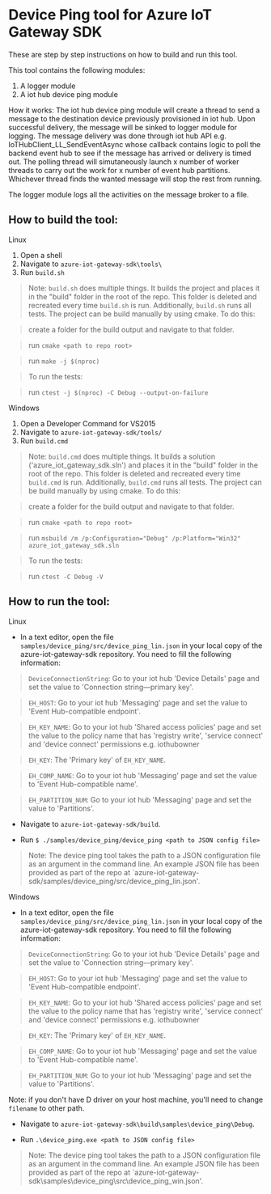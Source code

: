 # Device Ping tool for Azure IoT Gateway SDK

These are step by step instructions on how to build and run this tool.

This tool contains the following modules:

1. A logger module
2. A iot hub device ping module

How it works:
The iot hub device ping module will create a thread to send a message to the destination device previously provisioned in iot hub. Upon successful delivery, the message will be sinked to logger module for logging. The message delivery was done through iot hub API e.g. IoTHubClient_LL_SendEventAsync whose callback contains logic to poll the backend event hub to see if the message has arrived or delivery is timed out. The polling thread will simutaneously launch x number of worker threads to carry out the work for x number of event hub partitions. Whichever thread finds the wanted message will stop the rest from running.

The logger module logs all the activities on the message broker to a file.

## How to build the tool:
Linux

1. Open a shell
2. Navigate to `azure-iot-gateway-sdk\tools\`
3. Run `build.sh`

>Note: `build.sh` does multiple things. It builds the project and places it in the "build" folder in the root of the repo. This folder is deleted and recreated every time `build.sh` is run. Additionally, `build.sh` runs all tests. The project can be build manually by using cmake. To do this:

>create a folder for the build output and navigate to that folder.

>run `cmake <path to repo root>`

>run `make -j $(nproc)`

>To run the tests:

>run `ctest -j $(nproc) -C Debug --output-on-failure`

Windows

1. Open a Developer Command for VS2015
2. Navigate to `azure-iot-gateway-sdk/tools/`
3. Run `build.cmd`

>Note: `build.cmd` does multiple things. It builds a solution ('azure_iot_gateway_sdk.sln') and places it in the "build" folder in the root of the repo. This folder is deleted and recreated every time `build.cmd` is run. Additionally, `build.cmd` runs all tests. The project can be build manually by using cmake. To do this:

>create a folder for the build output and navigate to that folder.

>run `cmake <path to repo root>`

>run `msbuild /m /p:Configuration="Debug" /p:Platform="Win32" azure_iot_gateway_sdk.sln`

>To run the tests:

>run `ctest -C Debug -V`

## How to run the tool:
Linux

- In a text editor, open the file `samples/device_ping/src/device_ping_lin.json` in your local copy
of the azure-iot-gateway-sdk repository. You need to fill the following information:

>`DeviceConnectionString`: Go to your iot hub 'Device Details' page and set the value to 'Connection string—primary key'.

>`EH_HOST`: Go to your iot hub 'Messaging' page and set the value to 'Event Hub-compatible endpoint'.

>`EH_KEY_NAME`: Go to your iot hub 'Shared access policies' page and set the value to the policy name that has 'registry write', 'service connect' and 'device connect' permissions e.g. iothubowner

>`EH_KEY`: The 'Primary key' of `EH_KEY_NAME`.

>`EH_COMP_NAME`: Go to your iot hub 'Messaging' page and set the value to 'Event Hub-compatible name'.

>`EH_PARTITION_NUM`: Go to your iot hub 'Messaging' page and set the value to 'Partitions'.

- Navigate to `azure-iot-gateway-sdk/build`.

- Run `$ ./samples/device_ping/device_ping <path to JSON config file>`

>Note: The device ping tool takes the path to a JSON configuration file as an argument in the command line. An example JSON file has been provided as part of the repo at `azure-iot-gateway-sdk/samples/device_ping/src/device_ping_lin.json'.

Windows

- In a text editor, open the file `samples/device_ping/src/device_ping_lin.json` in your local copy
of the azure-iot-gateway-sdk repository. You need to fill the following information:

>`DeviceConnectionString`: Go to your iot hub 'Device Details' page and set the value to 'Connection string—primary key'.

>`EH_HOST`: Go to your iot hub 'Messaging' page and set the value to 'Event Hub-compatible endpoint'.

>`EH_KEY_NAME`: Go to your iot hub 'Shared access policies' page and set the value to the policy name that has 'registry write', 'service connect' and 'device connect' permissions e.g. iothubowner

>`EH_KEY`: The 'Primary key' of `EH_KEY_NAME`.

>`EH_COMP_NAME`: Go to your iot hub 'Messaging' page and set the value to 'Event Hub-compatible name'.

>`EH_PARTITION_NUM`: Go to your iot hub 'Messaging' page and set the value to 'Partitions'.

Note: if you don't have D driver on your host machine, you'll need to change `filename` to other path.

- Navigate to `azure-iot-gateway-sdk\build\samples\device_ping\Debug`.

- Run `.\device_ping.exe <path to JSON config file>`

>Note: The device ping tool takes the path to a JSON configuration file as an argument in the command line. An example JSON file has been provided as part of the repo at `azure-iot-gateway-sdk\samples\device_ping\src\device_ping_win.json'.

